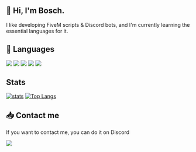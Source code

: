 ## 👋 Hi, I'm Bosch.
I like developing FiveM scripts & Discord bots, and I'm currently learning the essential languages for it.

## 📎 Languages
<div>
  <img src="https://img.shields.io/badge/Lua-rgb(20%2C%2020%2C%2020)?style=for-the-badge&logo=Lua&logoColor=%23000080">
  <img src="https://img.shields.io/badge/HTML%205-rgb(20%2C%2020%2C%2020)?style=for-the-badge&logo=HTML5">
  <img src="https://img.shields.io/badge/CSS%203-rgb(20%2C%2020%2C%2020)?style=for-the-badge&logo=CSS3&logoColor=%231572B6">
  <img src="https://img.shields.io/badge/Javascript-rgb(20%2C%2020%2C%2020)?style=for-the-badge&logo=Javascript">
  <img src="https://img.shields.io/badge/Python-rgb(20%2C%2020%2C%2020)?style=for-the-badge&logo=Python">
</div>

## Stats
[![stats](https://github-readme-stats.vercel.app/api?username=bosch0&theme=tokyonight&hide_border=true)](https://github.com/anuraghazra/github-readme-stats)
[![Top Langs](https://github-readme-stats.vercel.app/api/top-langs/?username=bosch0&layout=donut-vertical)](https://github.com/anuraghazra/github-readme-stats)

## 📥 Contact me
If you want to contact me, you can do it on Discord
<div>
  <a href="https://discord.gg/yMV5A9RBcw">
    <img src="https://img.shields.io/badge/Discord_server-%237289da?style=for-the-badge&logo=Discord&logoColor=white">
  </a>
</div>
